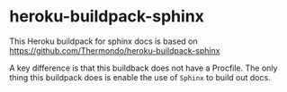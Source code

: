 # heroku-buildpack-sphinx

This Heroku buildpack for sphinx docs is based on https://github.com/Thermondo/heroku-buildpack-sphinx

A key difference is that this buildback does not have a Procfile.
The only thing this buildpack does is enable the use of `Sphinx` to build out docs.
